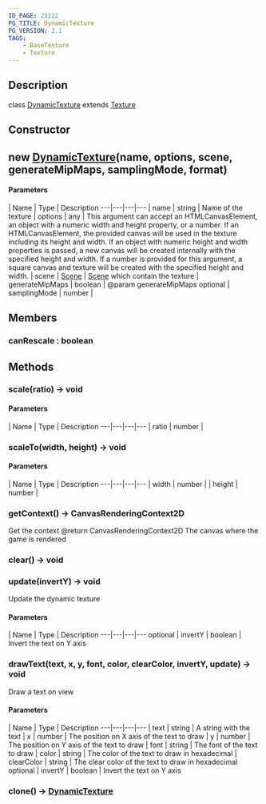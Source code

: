 ```yaml
---
ID_PAGE: 25222
PG_TITLE: DynamicTexture
PG_VERSION: 2.1
TAGS:
    - BaseTexture
    - Texture
---
```

## Description

class [DynamicTexture](/classes/3.0/DynamicTexture) extends [Texture](/classes/3.0/Texture)



## Constructor

## new [DynamicTexture](/classes/3.0/DynamicTexture)(name, options, scene, generateMipMaps, samplingMode, format)



#### Parameters
 | Name | Type | Description
---|---|---|---
 | name | string |      Name of the texture
 | options | any |     This argument can accept an HTMLCanvasElement, an object with a numeric width and height property, or a number.  If an HTMLCanvasElement, the provided canvas will be used in the texture including its height and width.  If an object with numeric height and width properties is passed, a new canvas will be created internally with the specified height and width.  If a number is provided for this argument, a square canvas and texture will be created with the specified height and width. 
 | scene | [Scene](/classes/3.0/Scene) |      [Scene](/classes/3.0/Scene) which contain the texture
 | generateMipMaps | boolean |      @param generateMipMaps
optional | samplingMode | number | 
## Members

### canRescale : boolean



## Methods

### scale(ratio) &rarr; void



#### Parameters
 | Name | Type | Description
---|---|---|---
 | ratio | number |      

### scaleTo(width, height) &rarr; void



#### Parameters
 | Name | Type | Description
---|---|---|---
 | width | number | 
 | height | number | 
### getContext() &rarr; CanvasRenderingContext2D

Get the context
@return CanvasRenderingContext2D The canvas where the game is rendered
### clear() &rarr; void


### update(invertY) &rarr; void

Update the dynamic texture

#### Parameters
 | Name | Type | Description
---|---|---|---
optional | invertY | boolean |      Invert the text on Y axis

### drawText(text, x, y, font, color, clearColor, invertY, update) &rarr; void

Draw a text on view

#### Parameters
 | Name | Type | Description
---|---|---|---
 | text | string |      A string with the text
 | x | number |      The position on X axis of the text to draw
 | y | number |      The position on Y axis of the text to draw
 | font | string |      The font of the text to draw
 | color | string |      The color of the text to draw in hexadecimal
 | clearColor | string |      The clear color of the text to draw in hexadecimal
optional | invertY | boolean |      Invert the text on Y axis
### clone() &rarr; [DynamicTexture](/classes/3.0/DynamicTexture)



